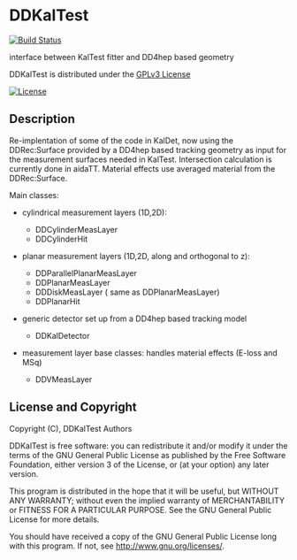 # DDKalTest
[![Build Status](https://travis-ci.org/iLCSoft/DDKalTest.svg?branch=master)](https://travis-ci.org/iLCSoft/DDKalTest)

interface between KalTest fitter and DD4hep based geometry

DDKalTest is distributed under the [GPLv3 License](http://www.gnu.org/licenses/gpl-3.0.en.html)

[![License](https://www.gnu.org/graphics/gplv3-127x51.png)](https://www.gnu.org/licenses/gpl-3.0.en.html)

## Description

Re-implentation of some of the code in KalDet, now using the DDRec:Surface provided by a DD4hep based tracking geometry as input for the measurement surfaces needed in KalTest. Intersection calculation is currently done in aidaTT. Material effects use averaged material from the DDRec:Surface.

Main classes:

* cylindrical measurement layers (1D,2D):
  * DDCylinderMeasLayer
  * DDCylinderHit

* planar measurement layers (1D,2D, along and orthogonal to z):
  * DDParallelPlanarMeasLayer
  * DDPlanarMeasLayer
  * DDDiskMeasLayer ( same as DDPlanarMeasLayer)
  * DDPlanarHit

* generic detector set up from a DD4hep based tracking model
  * DDKalDetector

* measurement layer base classes: handles material effects (E-loss and MSq)
  * DDVMeasLayer

## License and Copyright
Copyright (C), DDKalTest Authors

DDKalTest is free software: you can redistribute it and/or modify it under the terms of the GNU General Public License as published by the Free Software Foundation, either version 3 of the License, or (at your option) any later version.

This program is distributed in the hope that it will be useful, but WITHOUT ANY WARRANTY; without even the implied warranty of MERCHANTABILITY or FITNESS FOR A PARTICULAR PURPOSE.  See the GNU General Public License for more details.

You should have received a copy of the GNU General Public License long with this program.  If not, see <http://www.gnu.org/licenses/>.
